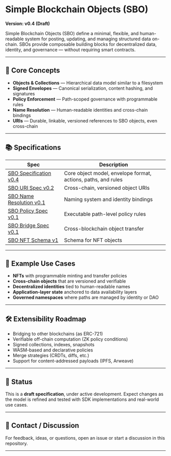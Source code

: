 # Simple Blockchain Objects (SBO)

**Version: v0.4 (Draft)**

Simple Blockchain Objects (SBO) define a minimal, flexible, and human-readable system for posting, updating, and managing structured data on-chain. SBOs provide composable building blocks for decentralized data, identity, and governance — without requiring smart contracts.

---

## 🧱 Core Concepts

- **Objects & Collections** — Hierarchical data model similar to a filesystem
- **Signed Envelopes** — Canonical serialization, content hashing, and signatures
- **Policy Enforcement** — Path-scoped governance with programmable rules
- **Name Resolution** — Human-readable identities and cross-chain bindings
- **URIs** — Durable, linkable, versioned references to SBO objects, even cross-chain

---

## 📚 Specifications

| Spec | Description |
|------|-------------|
| [SBO Specification v0.4](./SBO%20Specification%20v0.4.md) | Core object model, envelope format, actions, paths, and rules |
| [SBO URI Spec v0.2](./SBO%20URI%20Specification%20v0.2.md) | Cross-chain, versioned object URIs |
| [SBO Name Resolution v0.1](./SBO%20Name%20Resolution%20Specification%20v0.1.md) | Naming system and identity bindings |
| [SBO Policy Spec v0.1](./SBO%20Policy%20Specification%20v0.1.md) | Executable path-level policy rules |
| [SBO Bridge Spec v0.1](./SBO%20Bridge%20Specification%20v0.1.md) | Cross-blockchain object transfer |
| [SBO NFT Schema v1](./SBO%20NFT%20Schema%20v1.md) | Schema for NFT objects |

---

## 🧩 Example Use Cases

- **NFTs** with programmable minting and transfer policies
- **Cross-chain objects** that are versioned and verifiable
- **Decentralized identities** tied to human-readable names
- **Application-layer state** anchored to data availability layers
- **Governed namespaces** where paths are managed by identity or DAO

---

## 🛠️ Extensibility Roadmap

- Bridging to other blockchains (as ERC-721)
- Verifiable off-chain computation (ZK policy conditions)
- Signed collections, indexes, snapshots
- WASM-based and declarative policies
- Merge strategies (CRDTs, diffs, etc.)
- Support for content-addressed payloads (IPFS, Arweave)

---

## 🧪 Status

This is a **draft specification**, under active development. Expect changes as the model is refined and tested with SDK implementations and real-world use cases.

---

## 🧵 Contact / Discussion

For feedback, ideas, or questions, open an issue or start a discussion in this repository.

---

